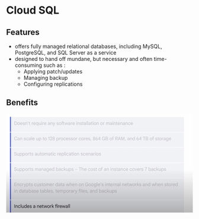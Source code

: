 # Cloud SQL

## Features 
- offers fully managed relational databases, including MySQL, PostgreSQL, and SQL Server as a service
- designed to hand off mundane, but necessary and often time-consuming such as : 
    - Applying patch/updates
    - Managing backup 
    - Configuring replications

## Benefits
![alt text](cloudsql_benefits.png)

